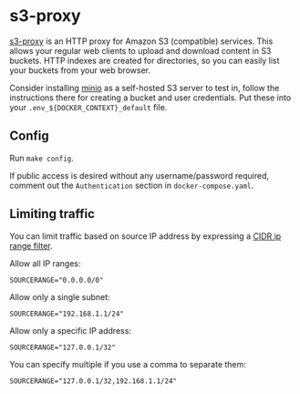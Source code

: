 # s3-proxy

[s3-proxy](https://github.com/oxyno-zeta/s3-proxy) is an HTTP proxy for Amazon
S3 (compatible) services. This allows your regular web clients to upload and
download content in S3 buckets. HTTP indexes are created for directories, so you
can easily list your buckets from your web browser.

Consider installing [minio](../minio) as a self-hosted S3 server to test in,
follow the instructions there for creating a bucket and user credentials. Put
these into your `.env_${DOCKER_CONTEXT}_default` file.

## Config

Run `make config`. 

If public access is desired without any username/password required, comment out
the `Authentication` section in `docker-compose.yaml`.

## Limiting traffic

You can limit traffic based on source IP address by expressing a [CIDR ip range
filter](https://doc.traefik.io/traefik/middlewares/tcp/ipwhitelist/).

Allow all IP ranges:

```
SOURCERANGE="0.0.0.0/0"
```

Allow only a single subnet:

```
SOURCERANGE="192.168.1.1/24"
```

Allow only a specific IP address:

```
SOURCERANGE="127.0.0.1/32"
```

You can specify multiple if you use a comma to separate them:

```
SOURCERANGE="127.0.0.1/32,192.168.1.1/24"
```

